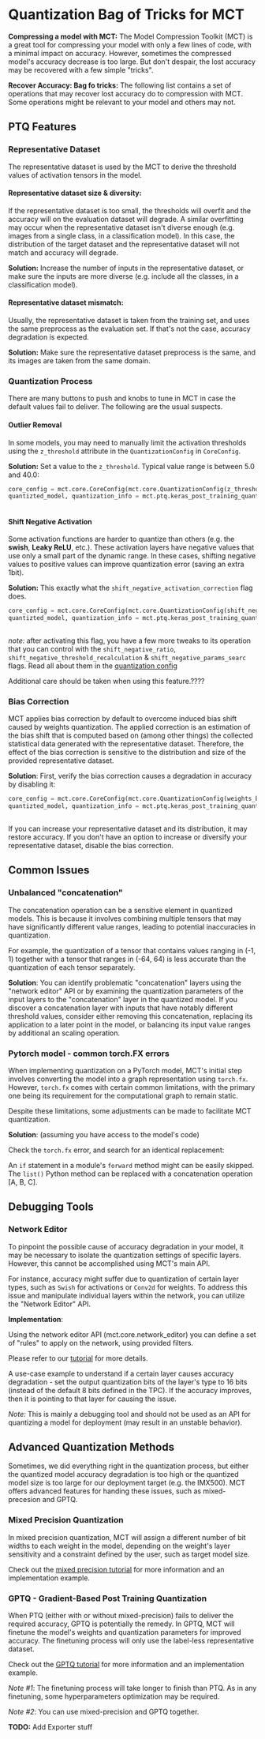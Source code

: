 # Quantization Bag of Tricks for MCT

**Compressing a model with MCT:**
The Model Compression Toolkit (MCT) is a great tool for compressing your model with only a few lines of code, with a minimal impact on accuracy.
However, sometimes the compressed model's accuracy decrease is too large. But don't despair, the lost accuracy may be recovered with a few simple "tricks".

**Recover Accuracy: Bag fo tricks:**
The following list contains a set of operations that may recover lost accuracy do to compression with MCT.
Some operations might be relevant to your model and others may not.

## PTQ Features

### Representative Dataset
The representative dataset is used by the MCT to derive the threshold values of activation tensors in the model.

#### Representative dataset size & diversity:
If the representative dataset is too small, the thresholds will overfit and the accuracy will on the evaluation dataset will degrade.
A similar overfitting may occur when the representative dataset isn't diverse enough (e.g. images from a single class, in a classification model).
In this case, the distribution of the target dataset and the representative dataset will not match and accuracy will degrade.

**Solution:**
Increase the number of inputs in the representative dataset, or make sure the inputs are more diverse (e.g. include all the classes, in  a classification model).

#### Representative dataset mismatch:
Usually, the representative dataset is taken from the training set, and uses the same preprocess as the evaluation set.
If that's not the case, accuracy degradation is expected.

**Solution:**
Make sure the representative dataset preprocess is the same, and its images are taken from the same domain.


### Quantization Process
There are many buttons to push and knobs to tune in MCT in case the default values fail to deliver.
The following are the usual suspects.

#### Outlier Removal
In some models, you may need to manually limit the activation thresholds using the `z_threshold` attribute in the `QuantizationConfig` in `CoreConfig`.

**Solution:**
Set a value to the `z_threshold`. Typical value range is between 5.0 and 40.0:
```python
core_config = mct.core.CoreConfig(mct.core.QuantizationConfig(z_threshold=17.0))
quantizted_model, quantization_info = mct.ptq.keras_post_training_quantization(model, representative_dataset,
                                                                               core_config=core_config)
```

#### Shift Negative Activation
Some activation functions are harder to quantize than others (e.g. the **swish**, **Leaky ReLU**, etc.).
These activation layers have negative values that use only a small part of the dynamic range.
In these cases, shifting negative values to positive values can improve quantization error (saving an extra 1bit).

**Solution:** This exactly what the `shift_negative_activation_correction` flag does.
```python
core_config = mct.core.CoreConfig(mct.core.QuantizationConfig(shift_negative_activation_correction=True))
quantizted_model, quantization_info = mct.ptq.keras_post_training_quantization(model, representative_dataset,
                                                                               core_config=core_config)
```
*note:* after activating this flag, you have a few more tweaks to its operation that you can control with the
`shift_negative_ratio`, `shift_negative_threshold_recalculation` & `shift_negative_params_searc` flags.
Read all about them in the [quantization config](https://github.com/sony/model_optimization/blob/main/model_compression_toolkit/core/common/quantization/quantization_config.py#L83) 

Additional care should be taken when using this feature.????

### Bias Correction
MCT applies bias correction by default to overcome induced bias shift caused by weights quantization.
The applied correction is an estimation of the bias shift that is computed based on (among other things) the collected statistical data generated with the representative dataset.
Therefore, the effect of the bias correction is sensitive to the distribution and size of the provided representative dataset.

**Solution**: First, verify the bias correction causes a degradation in accuracy by disabling it:
```python
core_config = mct.core.CoreConfig(mct.core.QuantizationConfig(weights_bias_correction=False))
quantizted_model, quantization_info = mct.ptq.keras_post_training_quantization(model, representative_dataset,
                                                                               core_config=core_config)
```
If you can increase your representative dataset and its distribution, it may restore accuracy.
If you don't have an option to increase or diversify your representative dataset, disable the bias correction.


## Common Issues

### Unbalanced "concatenation"
The concatenation operation can be a sensitive element in quantized models.
This is because it involves combining multiple tensors that may have significantly different value ranges, leading to potential inaccuracies in quantization.

For example, the quantization of a tensor that contains values ranging in (-1, 1) together with a tensor that ranges in (-64, 64) is less accurate than the quantization of each tensor separately.

**Solution**:
You can identify problematic "concatenation" layers using the "network editor" API or by examining the quantization parameters of the input layers to the "concatenation" layer in the quantized model.
If you discover a concatenation layer with inputs that have notably different threshold values, consider either removing this concatenation, replacing its application to a later point in the model, or balancing its input value ranges by additional an scaling operation.


### Pytorch model - common torch.FX errors
When implementing quantization on a PyTorch model, MCT's initial step involves converting the model into a graph representation using `torch.fx`.
However, `torch.fx` comes with certain common limitations, with the primary one being its requirement for the computational graph to remain static.

Despite these limitations, some adjustments can be made to facilitate MCT quantization.

**Solution**: (assuming you have access to the model's code)

Check the `torch.fx` error, and search for an identical replacement:

An `if` statement in a module's `forward` method might can be easily skipped.
The `list()` Python method can be replaced with a concatenation operation [A, B, C].


## Debugging Tools

### Network Editor

To pinpoint the possible cause of accuracy degradation in your model, it may be necessary to isolate the quantization settings of specific layers.
However, this cannot be accomplished using MCT's main API.

For instance, accuracy might suffer due to quantization of certain layer types, such as `Swish` for activations or `Conv2d` for weights.
To address this issue and manipulate individual layers within the network, you can utilize the "Network Editor" API.

**Implementation**:

Using the network editor API (mct.core.network_editor) you can define a set of "rules" to apply on the network, using provided filters.

Please refer to our [tutorial](https://github.com/sony/model_optimization/blob/main/tutorials/notebooks/keras/debug_tools/example_keras_network_editor.ipynb) for more details.

A use-case example to understand if a certain layer causes accuracy degradation - set the output quantization bits of the layer's type to 16 bits (instead of the default 8 bits defined in the TPC).
If the accuracy improves, then it is pointing to that layer for causing the issue.

*Note:* This is mainly a debugging tool and should not be used as an API for quantizing a model for deployment (may result in an unstable behavior).


## Advanced Quantization Methods

Sometimes, we did everything right in the quantization process, but either the quantized model accuracy degradation is too high
or the quantized model size is too large for our deployment target (e.g. the IMX500).
MCT offers advanced features for handing these issues, such as mixed-precesion and GPTQ.

### Mixed Precision Quantization

In mixed precision quantization, MCT will assign a different number of bit widths to each weight in the model, depending on the weight's layer sensitivity
and a constraint defined by the user, such as target model size.

Check out the [mixed precision tutorial](https://github.com/sony/model_optimization/blob/main/tutorials/notebooks/keras/ptq/example_keras_mobilenet_mixed_precision.ipynb)
for more information and an implementation example.

### GPTQ - Gradient-Based Post Training Quantization

When PTQ (either with or without mixed-precision) fails to deliver the required accuracy, GPTQ is potentially the remedy.
In GPTQ, MCT will finetune the model's weights and quantization parameters for improved accuracy. The finetuning process
will only use the label-less representative dataset.

Check out the [GPTQ tutorial](https://github.com/sony/model_optimization/blob/main/tutorials/notebooks/keras/gptq/example_keras_mobilenet_gptq.ipynb) for more information and an implementation example.

*Note #1*: The finetuning process will take longer to finish than PTQ. As in any finetuning, some hyperparameters optimization may be required.

*Note #2*: You can use mixed-precision and GPTQ together.


**TODO:** Add Exporter stuff 